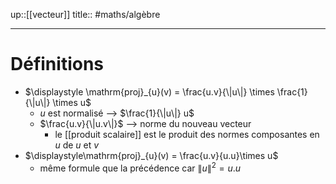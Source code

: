 up::[[vecteur]]
title::
#maths/algèbre 

---


# Définitions 


 - $\displaystyle \mathrm{proj}_{u}(v) = \frac{u.v}{\|u\|} \times \frac{1}{\|u\|} \times u$
     - $u$ est normalisé --> $\frac{1}{\|u\|} u$
     - $\frac{u.v}{\|u.v\|}$ --> norme du nouveau vecteur 
         - le [[produit scalaire]] est le produit des normes composantes en $u$ de $u$ et $v$
 - $\displaystyle\mathrm{proj}_{u}(v) = \frac{u.v}{u.u}\times u$
     - même formule que la précédence car $\|u\|^{2} = u.u$

